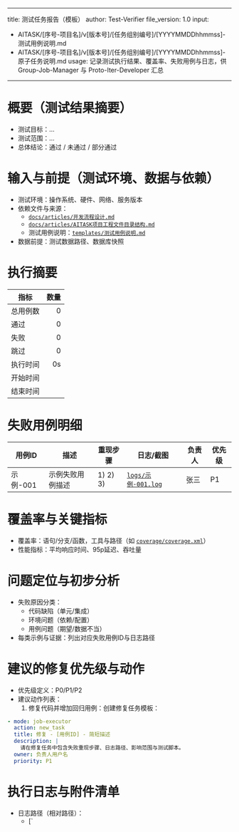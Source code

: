 
---
title: 测试任务报告（模板）
author: Test-Verifier
file_version: 1.0
input:
  - AITASK/[序号-项目名]/v[版本号]/[任务组别编号]/[YYYYMMDDhhmmss]-测试用例说明.md
  - AITASK/[序号-项目名]/v[版本号]/[任务组别编号]/[YYYYMMDDhhmmss]-原子任务说明.md
usage: 记录测试执行结果、覆盖率、失败用例与日志，供 Group-Job-Manager 与 Proto-Iter-Developer 汇总
---

# 概要（测试结果摘要）
- 测试目标：...
- 测试范围：...
- 总体结论：通过 / 未通过 / 部分通过

# 输入与前提（测试环境、数据与依赖）
- 测试环境：操作系统、硬件、网络、服务版本
- 依赖文件与来源：
  - [`docs/articles/开发流程设计.md`](docs/articles/开发流程设计.md:1)
  - [`docs/articles/AITASK项目工程文件目录结构.md`](docs/articles/AITASK项目工程文件目录结构.md:1)
  - 测试用例说明：[`templates/测试用例说明.md`](templates/测试用例说明.md:1)
- 数据前提：测试数据路径、数据库快照

# 执行摘要
| 指标 | 数量 |
| --- | ---: |
| 总用例数 | 0 |
| 通过 | 0 |
| 失败 | 0 |
| 跳过 | 0 |
| 执行时间 | 0s |
| 开始时间 |  |
| 结束时间 |  |

# 失败用例明细
| 用例ID | 描述 | 重现步骤 | 日志/截图 | 负责人 | 优先级 |
| --- | --- | --- | --- | --- | --- |
| 示例-001 | 示例失败用例描述 | 1) 2) 3) | [`logs/示例-001.log`](logs/示例-001.log:1) | 张三 | P1 |

# 覆盖率与关键指标
- 覆盖率：语句/分支/函数，工具与路径（如 [`coverage/coverage.xml`](coverage/coverage.xml:1)）
- 性能指标：平均响应时间、95p延迟、吞吐量

# 问题定位与初步分析
- 失败原因分类：
  - 代码缺陷（单元/集成）
  - 环境问题（依赖/配置）
  - 用例问题（期望/数据不当）
- 每类示例与证据：列出对应失败用例ID与日志路径

# 建议的修复优先级与动作
- 优先级定义：P0/P1/P2
- 建议动作列表：
  1. 修复代码并增加回归用例：创建修复任务模板：
```yaml
- mode: job-executor
  action: new_task
  title: 修复 - [用例ID] - 简短描述
  description: |
    请在修复任务中包含失败重现步骤、日志路径、影响范围与测试脚本。
  owner: 负责人用户名
  priority: P1
```

# 执行日志与附件清单
- 日志路径（相对路径）：
  - [`